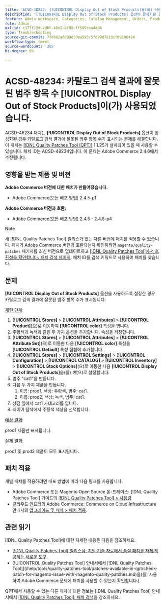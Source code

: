 ```yaml
---
title: 'ACSD-48234: [!UICONTROL Display Out of Stock Products]을(를) 사용하도록 설정한 경우 카탈로그 검색 결과가 잘못된 범주 항목 수입니다.'
description: '[!UICONTROL Display Out of Stock Products] 옵션이 활성화된 경우 카탈로그 검색 결과에 잘못된 범주 항목 수가 표시되는 Adobe Commerce 문제를 해결하려면 ACSD-48234 패치를 적용하십시오.'
feature: Admin Workspace, Categories, Catalog Management, Orders, Products, Search
role: Admin
exl-id: c177f12d-2db5-48e2-8f88-ff589cea4dd4
type: Troubleshooting
source-git-commit: 7fdb02a6d89d50ea593c5fd99d78101f89198424
workflow-type: tm+mt
source-wordcount: '385'
ht-degree: 0%

---
```


# ACSD-48234: 카탈로그 검색 결과에 잘못된 범주 항목 수 **[!UICONTROL Display Out of Stock Products]**&#x200B;이(가) 사용되었습니다.

ACSD-48234 패치는 **[!UICONTROL Display Out of Stock Products]** 옵션이 활성화된 경우 카탈로그 검색 결과에 잘못된 범주 항목 수가 표시되는 문제를 해결합니다. 이 패치는 [[!DNL Quality Patches Tool (QPT)]](https://experienceleague.adobe.com/en/docs/commerce-operations/tools/quality-patches-tool/quality-patches-tool-to-self-serve-quality-patches) 1.1.25가 설치되어 있을 때 사용할 수 있습니다. 패치 ID는 ACSD-48234입니다. 이 문제는 Adobe Commerce 2.4.6에서 수정됩니다.


## 영향을 받는 제품 및 버전

**Adobe Commerce 버전에 대한 패치가 만들어졌습니다.**
* Adobe Commerce(모든 배포 방법) 2.4.5-p1

**Adobe Commerce 버전과 호환:**
* Adobe Commerce(모든 배포 방법) 2.4.5 - 2.4.5-p4

>[!NOTE]
>
>새 [!DNL Quality Patches Tool] 릴리스가 있는 다른 버전에 패치를 적용할 수 있습니다. 패치가 Adobe Commerce 버전과 호환되는지 확인하려면 `magento/quality-patches` 패키지를 최신 버전으로 업데이트하고 [[!DNL Quality Patches Tool]에서 호환성을 확인합니다. 패치 검색 페이지](https://experienceleague.adobe.com/tools/commerce-quality-patches/index.html). 패치 ID를 검색 키워드로 사용하여 패치를 찾습니다.

## 문제

**[!UICONTROL Display Out of Stock Products]** 옵션을 사용하도록 설정한 경우 카탈로그 검색 결과에 잘못된 범주 항목 수가 표시됩니다.

<u>재현 단계</u>:

1. **[!UICONTROL Stores]** > **[!UICONTROL Attributes]** > **[!UICONTROL Product]**(으)로 이동하여 **[!UICONTROL color]** 특성을 엽니다.
1. 주황색과 녹색과 같은 두 가지 옵션을 추가합니다. 속성을 저장합니다.
1. **[!UICONTROL Stores]** > **[!UICONTROL Attributes]** > **[!UICONTROL Attribute Set]**(으)로 이동한 다음 **[!UICONTROL color]** 특성을 **[!UICONTROL Default]** 특성 집합에 추가합니다.
1. **[!UICONTROL Stores]** > **[!UICONTROL Settings]** > **[!UICONTROL Configuration]** > **[!UICONTROL CATALOG]** > **[!UICONTROL Inventory]** > **[!UICONTROL Stock Options]**(으)로 이동한 다음 **[!UICONTROL Display Out of Stock Products]**&#x200B;을(를) _예_(으)로 설정합니다.
1. 범주 &quot;cat1&quot;을 만듭니다.
1. 다음 두 가지 제품을 만듭니다.
   1. 이름: prod1, 색상: 주황색, 범주: cat1.
   1. 이름: prod2, 색상: 녹색, 범주: cat1.
1. 상점 앞에서 cat1 카테고리를 엽니다.
1. 레이어 탐색에서 주황색 색상을 선택합니다.

<u>예상 결과</u>:

prod1 제품만 표시됩니다.

<u>실제 결과</u>:

prod1 및 prod2 제품이 모두 표시됩니다.

## 패치 적용

개별 패치를 적용하려면 배포 방법에 따라 다음 링크를 사용합니다.

* Adobe Commerce 또는 Magento Open Source 온-프레미스: [!DNL Quality Patches Tool] 가이드의 [[!DNL Quality Patches Tool] > 사용량](/help/tools/quality-patches-tool/usage.md)
* 클라우드 인프라의 Adobe Commerce: Commerce on Cloud Infrastructure 안내서의 [업그레이드 및 패치 > 패치 적용](https://experienceleague.adobe.com/docs/commerce-cloud-service/user-guide/develop/upgrade/apply-patches.html).

## 관련 읽기

[!DNL Quality Patches Tool]에 대한 자세한 내용은 다음을 참조하세요.

* [[!DNL Quality Patches Tool] 릴리스됨: 지원 기술 자료에서 품질 패치를 자체 제공하는 새로운 도구](https://experienceleague.adobe.com/en/docs/commerce-operations/tools/quality-patches-tool/quality-patches-tool-to-self-serve-quality-patches).
* [!UICONTROL Quality Patches Tool] 안내서에서  [!DNL Quality Patches Tool]](/help/tools/quality-patches-tool/patches-available-in-qpt/check-patch-for-magento-issue-with-magento-quality-patches.md)을(를) 사용하여 Adobe Commerce 문제에 패치를 사용할 수 있는지 확인합니다.[


QPT에서 사용할 수 있는 다른 패치에 대한 정보는 [!DNL Quality Patches Tool] 안내서에서 [[!DNL Quality Patches Tool]: 패치 검색](https://experienceleague.adobe.com/tools/commerce-quality-patches/index.html)을 참조하세요.
